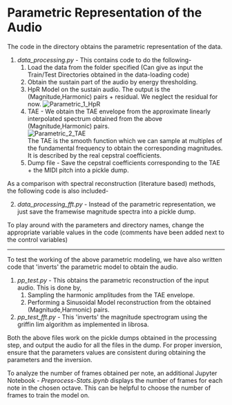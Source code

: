 # Parametric Representation of the Audio

The code in the directory obtains the parametric representation of the data. 

1. *data_processing.py* - This contains code to do the following-  
	1. Load the data from the folder specified (Can give as input the Train/Test Directories obtained in the data-loading code)
	2. Obtain the sustain part of the audio by energy thresholding.
	3. HpR Model on the sustain audio. The output is the (Magnitude,Harmonic) pairs + residual. We neglect the residual for now.
	![Parametric_1_HpR](https://www.ee.iitb.ac.in/student/~krishnasubramani/ex/pm_1.png)
	4. TAE - We obtain the TAE envelope from the approximate linearly interpolated spectrum obtained from the above (Magnitude,Harmonic) pairs.   
	![Parametric_2_TAE](https://www.ee.iitb.ac.in/student/~krishnasubramani/ex/tae_snap_git.png)  
	The TAE is the smooth function which we can sample at multiples of the fundamental frequency to obtain the corresponding magnitudes. It is described by the real cepstral coefficients.   
	5. Dump file - Save the cepstral coefficients corresponding to the TAE + the MIDI pitch into a pickle dump.

As a comparison with spectral reconstruction (literature based) methods, the following code is also included-  

2. *data_processing\_fft.py* - Instead of the parametric representation, we just save the framewise magnitude spectra into a pickle dump.

To play around with the parameters and directory names, change the appropriate variable values in the code (comments have been added next to the control variables)

---

To test the working of the above parametric modeling, we have also written code that 'inverts' the parametric model to obtain the audio. 

1. *pp_test.py* - This obtains the parametric reconstruction of the input audio. This is done by,  
	1. Sampling the harmonic amplitudes from the TAE envelope.
	2. Performing a Sinusoidal Model reconstruction from the obtained (Magnitude,Harmonic) pairs.
2. *pp_test\_fft.py* - This 'inverts' the magnitude spectrogram using the griffin lim algorithm as implemented in librosa.

Both the above files work on the pickle dumps obtained in the processing step, and output the audio for all the files in the dump. For proper inversion, ensure that the parameters values are consistent during obtaining the parameters and the inversion.   

To analyze the number of frames obtained per note, an additional Jupyter Notebook - *Preprocess-Stats.ipynb* displays the number of frames for each note in the chosen octave. This can be helpful to choose the number of frames to train the model on.




